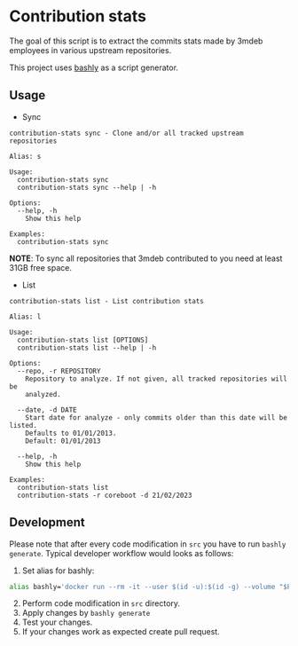 # Contribution stats

The goal of this script is to extract the commits stats made by 3mdeb employees
in various upstream repositories.

This project uses [bashly](https://bashly.dannyb.co/usage/getting-started/) as
a script generator.

## Usage

* Sync

```
contribution-stats sync - Clone and/or all tracked upstream repositories

Alias: s

Usage:
  contribution-stats sync
  contribution-stats sync --help | -h

Options:
  --help, -h
    Show this help

Examples:
  contribution-stats sync

```

__NOTE__: To sync all repositories that 3mdeb contributed to you need at least
31GB free space.

* List

```
contribution-stats list - List contribution stats

Alias: l

Usage:
  contribution-stats list [OPTIONS]
  contribution-stats list --help | -h

Options:
  --repo, -r REPOSITORY
    Repository to analyze. If not given, all tracked repositories will be
    analyzed.

  --date, -d DATE
    Start date for analyze - only commits older than this date will be listed.
    Defaults to 01/01/2013.
    Default: 01/01/2013

  --help, -h
    Show this help

Examples:
  contribution-stats list
  contribution-stats -r coreboot -d 21/02/2023
```

## Development

Please note that after every code modification in `src` you have to run `bashly
generate`. Typical developer workflow would looks as follows:

1. Set alias for bashly:
  ```bash
  alias bashly='docker run --rm -it --user $(id -u):$(id -g) --volume "$PWD:/app" dannyben/bashly'
  ```
2. Perform code modification in `src` directory.
3. Apply changes by `bashly generate`
4. Test your changes.
5. If your changes work as expected create pull request.
